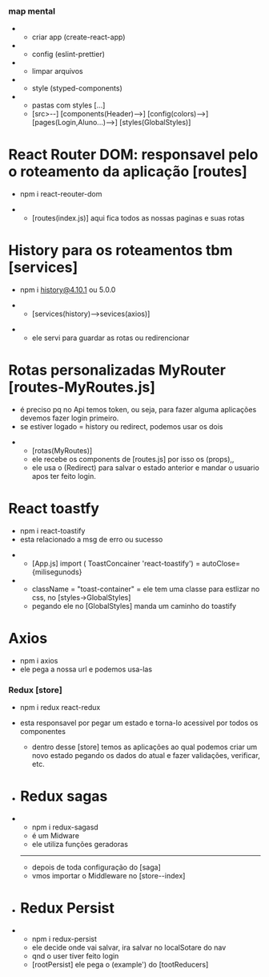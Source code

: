 ### map mental

  * - criar app (create-react-app)
  * - config (eslint-prettier)
  * - limpar arquivos
  * - style (styped-components)
  * - pastas com styles [...]
    * [src>--]
              [components(Header)-->]
                  [config(colors)-->]
                      [pages(Login,Aluno...)-->]
                          [styles(GlobalStyles)]

# React Router DOM: responsavel pelo o roteamento da aplicação [routes]
  - npm i react-reouter-dom
  * - [routes(index.js)] aqui fica todos as nossas paginas e suas rotas

# History para os roteamentos tbm [services]
  - npm i history@4.10.1 ou 5.0.0
  * - [services(history)-->sevices(axios)]
  - *  ele servi para guardar as rotas ou redirencionar

# Rotas personalizadas MyRouter [routes-MyRoutes.js]
 - é preciso pq no Api temos token, ou seja, para fazer alguma aplicações devemos fazer login primeiro.
 - se estiver logado = history ou redirect, podemos usar os dois
 * - [rotas(MyRoutes)]
    - ele recebe os components de [routes.js] por isso os (props),,
    - ele usa o (Redirect) para salvar o estado anterior e mandar o usuario apos ter feito login.

# React toastfy
  - npm i react-toastify
  - esta relacionado a msg de erro ou sucesso
  * - [App.js] import ( ToastConcainer 'react-toastify') = autoClose={milisegunods}
  * - className = "toast-container" = ele tem uma classe para estlizar no css, no [styles->GlobalStyles]
    - pegando ele no [GlobalStyles] manda um caminho do toastify

# Axios
 - npm i axios
 - ele pega a nossa url e podemos usa-las

### Redux [store]
  - npm i redux react-redux
  - esta responsavel por pegar um estado e torna-lo acessivel por todos os componentes
      - dentro desse [store] temos as aplicações ao qual podemos
      criar um novo estado pegando os dados do atual e fazer validações, verificar, etc.

  - # Redux sagas
  * - npm i redux-sagasd
    - é um Midware
    - ele utiliza funções geradoras
    -  -   -
    - depois de toda configuração do [saga]
    - vmos importar o Middleware no [store--index]

  - # Redux Persist
  * - npm i redux-persist
    - ele decide onde vai salvar, ira salvar no localSotare do nav
    - qnd o user tiver feito login
    - [rootPersist] ele pega o (example') do [tootReducers]


